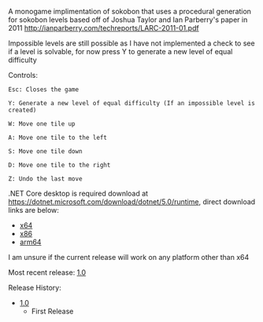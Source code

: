 A monogame implimentation of sokobon that uses a procedural generation for sokobon levels based off of Joshua Taylor and Ian Parberry's paper in 2011 http://ianparberry.com/techreports/LARC-2011-01.pdf

Impossible levels are still possible as I have not implemented a check to see if a level is solvable, for now press Y to generate a new level of equal difficulty

Controls:

    Esc: Closes the game

    Y: Generate a new level of equal difficulty (If an impossible level is created)

    W: Move one tile up

    A: Move one tile to the left

    S: Move one tile down

    D: Move one tile to the right

    Z: Undo the last move

.NET Core desktop is required download at https://dotnet.microsoft.com/download/dotnet/5.0/runtime, direct download links are below:

* [x64](https://dotnet.microsoft.com/download/dotnet/thank-you/runtime-desktop-5.0.7-windows-x64-installer)
* [x86](https://dotnet.microsoft.com/download/dotnet/thank-you/runtime-desktop-5.0.7-windows-x86-installer)
* [arm64](https://dotnet.microsoft.com/download/dotnet/thank-you/runtime-desktop-5.0.7-windows-arm64-installer)

I am unsure if the current release will work on any platform other than x64


Most recent release: [1.0](https://github.com/rpg7000/Monogame_Sokobon/releases/tag/v1.0)

Release History:
* [1.0](https://github.com/rpg7000/Monogame_Sokobon/releases/tag/v1.0)
  * First Release
